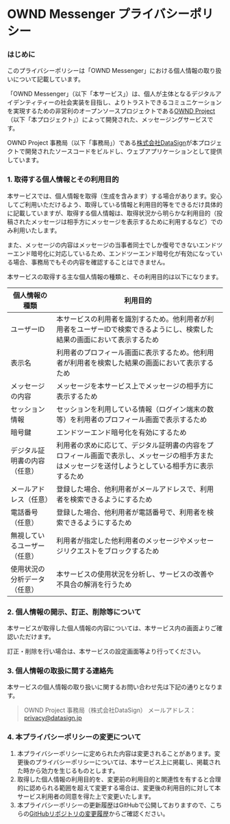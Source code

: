 OWND Messenger プライバシーポリシー
========

### はじめに

このプライバシーポリシーは「OWND Messenger」における個人情報の取り扱いについて記載しています。

「OWND Messenger」（以下「本サービス」）は、個人が主体となるデジタルアイデンティティーの社会実装を目指し、よりトラストできるコミュニケーションを実現するための非営利のオープンソースプロジェクトである[OWND Project](https://www.ownd-project.com/)（以下「本プロジェクト」）によって開発された、メッセージングサービスです。

OWND Project 事務局（以下「事務局」）である[株式会社DataSign](https://datasign.jp)が本プロジェクトで開発されたソースコードをビルドし、ウェブアプリケーションとして提供しています。

### 1. 取得する個人情報とその利用目的

本サービスでは、個人情報を取得（生成を含みます）する場合があります。安心してご利用いただけるよう、取得している情報と利用目的等をできるだけ具体的に記載していますが、取得する個人情報は、取得状況から明らかな利用目的（投稿されたメッセージは相手方にメッセージを表示するために利用するなど）でのみ利用いたします。

また、メッセージの内容はメッセージの当事者同士でしか復号できないエンドツーエンド暗号化に対応しているため、エンドツーエンド暗号化が有効になっている場合、事務局でもその内容を確認することはできません。

本サービスの取得する主な個人情報の種類と、その利用目的は以下になります。

| 個人情報の種類 | 利用目的 |
----|----
| ユーザーID | 本サービスの利用者を識別するため。他利用者が利用者をユーザーIDで検索できるようにし、検索した結果の画面において表示するため |
| 表示名 | 利用者のプロフィール画面に表示するため。他利用者が利用者を検索した結果の画面において表示するため |
| メッセージの内容 | メッセージを本サービス上でメッセージの相手方に表示するため |
| セッション情報 | セッションを利用している情報（ログイン端末の数等）を利用者のプロフィール画面で表示するため |
| 暗号鍵 | エンドツーエンド暗号化を有効にするため |
| デジタル証明書の内容（任意） | 利用者の求めに応じて、デジタル証明書の内容をプロフィール画面で表示し、メッセージの相手方またはメッセージを送付しようとしている相手方に表示するため |
| メールアドレス（任意） | 登録した場合、他利用者がメールアドレスで、利用者を検索できるようにするため |
| 電話番号（任意） | 登録した場合、他利用者が電話番号で、利用者を検索できるようにするため |
| 無視しているユーザー（任意） | 利用者が指定した他利用者のメッセージやメッセージリクエストをブロックするため |
| 使用状況の分析データ（任意）| 本サービスの使用状況を分析し、サービスの改善や不具合の解消を行うため |

### 2. 個人情報の開示、訂正、削除等について

本サービスが取得した個人情報の内容については、本サービス内の画面よりご確認いただけます。

訂正・削除を行い場合は、本サービスの設定画面等より行ってください。

### 3. 個人情報の取扱に関する連絡先

本サービスの個人情報の取り扱いに関するお問い合わせ先は下記の通りとなります。

> OWND Project 事務局（株式会社DataSign）
> メールアドレス：privacy@datasign.jp

### 4. 本プライバシーポリシーの変更について

1. 本プライバシーポリシーに定められた内容は変更されることがあります。変更後のプライバシーポリシーについては、本サービス上に掲載し、掲載された時から効力を生じるものとします。
2. 取得した個人情報の利用目的を、変更前の利用目的と関連性を有すると合理的に認められる範囲を超えて変更する場合は、変更後の利用目的に対して本サービス利用者の同意を得た上で変更いたします。
3. 本プライバシーポリシーの更新履歴はGitHubで公開しておりますので、こちらの[GitHubリポジトリの変更履歴](https://github.com/OWND-Project/terms/commits/main/messenger/privacy-policy.md)からご確認ください。